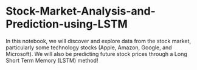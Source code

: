 # Stock-Market-Analysis-and-Prediction-using-LSTM
In this notebook, we will discover and explore data from the stock market, particularly some technology stocks (Apple, Amazon, Google, and Microsoft). We will also be predicting future stock prices through a Long Short Term Memory (LSTM) method!
